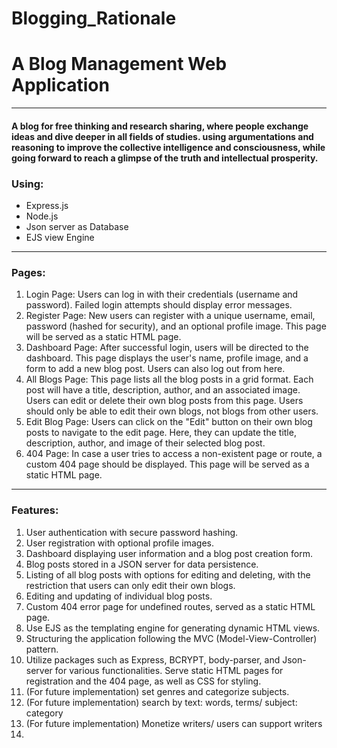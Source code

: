 # Blogging_Rationale
# A Blog Management Web Application

---

#### A blog for free thinking and research sharing, where people exchange ideas and dive deeper in all fields of studies. using argumentations and reasoning to improve the collective intelligence and consciousness, while going forward to reach a glimpse of the truth and intellectual prosperity.

### Using:

- Express.js
- Node.js
- Json server as Database
- EJS view Engine

---

### Pages:

1. Login Page: Users can log in with their credentials (username and password). Failed login attempts should display error messages.
2. Register Page: New users can register with a unique username, email, password (hashed for security), and an optional profile image. This page will be served as a static HTML page.
3. Dashboard Page: After successful login, users will be directed to the dashboard. This page displays the user's name, profile image, and a form to add a new blog post. Users can also log out from here.
4. All Blogs Page: This page lists all the blog posts in a grid format. Each post will have a title, description, author, and an associated image. Users can edit or delete their own blog posts from this page. Users should only be able to edit their own blogs, not blogs from other users.
5. Edit Blog Page: Users can click on the "Edit" button on their own blog posts to navigate to the edit page. Here, they can update the title, description, author, and image of their selected blog post.
6. 404 Page: In case a user tries to access a non-existent page or route, a custom 404 page should be displayed. This page will be served as a static HTML page.

---

### Features:

1. User authentication with secure password hashing.
2. User registration with optional profile images.
3. Dashboard displaying user information and a blog post creation form.
4. Blog posts stored in a JSON server for data persistence.
5. Listing of all blog posts with options for editing and deleting, with the restriction that users can only edit their own blogs.
6. Editing and updating of individual blog posts.
7. Custom 404 error page for undefined routes, served as a static HTML page.
8. Use EJS as the templating engine for generating dynamic HTML views.
9. Structuring the application following the MVC (Model-View-Controller) pattern.
10. Utilize packages such as Express, BCRYPT, body-parser, and Json-server for various functionalities. Serve static HTML pages for registration and the 404 page, as well as CSS for styling.
11. (For future implementation) set genres and categorize subjects.
12. (For future implementation) search by text: words, terms/ subject: category
13. (For future implementation) Monetize writers/ users can support writers
14. 

